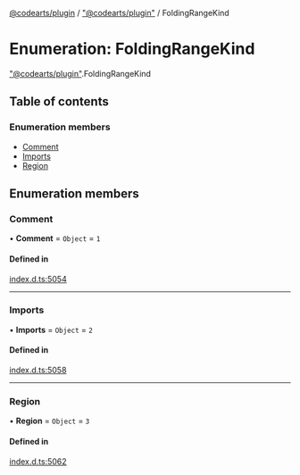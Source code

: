 [@codearts/plugin](../README.md) / ["@codearts/plugin"](../modules/_codearts_plugin_.md) / FoldingRangeKind

# Enumeration: FoldingRangeKind

["@codearts/plugin"](../modules/_codearts_plugin_.md).FoldingRangeKind

## Table of contents

### Enumeration members

- [Comment](codearts_plugin_.FoldingRangeKind.md#comment)
- [Imports](codearts_plugin_.FoldingRangeKind.md#imports)
- [Region](codearts_plugin_.FoldingRangeKind.md#region)

## Enumeration members

### Comment

• **Comment** = `Object` = `1`

#### Defined in

[index.d.ts:5054](https://github.com/huaweicloud/cloudide-plugin-api/blob/a4193a8/index.d.ts#L5054)

___

### Imports

• **Imports** = `Object` = `2`

#### Defined in

[index.d.ts:5058](https://github.com/huaweicloud/cloudide-plugin-api/blob/a4193a8/index.d.ts#L5058)

___

### Region

• **Region** = `Object` = `3`

#### Defined in

[index.d.ts:5062](https://github.com/huaweicloud/cloudide-plugin-api/blob/a4193a8/index.d.ts#L5062)
